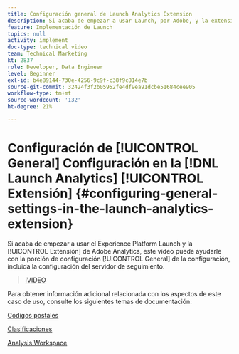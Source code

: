 ```yaml
---
title: Configuración general de Launch Analytics Extension
description: Si acaba de empezar a usar Launch, por Adobe, y la extensión de Adobe Analytics, este vídeo puede ayudarle con la parte de configuración general, incluida la configuración del servidor de seguimiento.
feature: Implementación de Launch
topics: null
activity: implement
doc-type: technical video
team: Technical Marketing
kt: 2837
role: Developer, Data Engineer
level: Beginner
exl-id: b4e89144-730e-4256-9c9f-c38f9c814e7b
source-git-commit: 32424f3f2b05952fe4df9ea91dcbe51684cee905
workflow-type: tm+mt
source-wordcount: '132'
ht-degree: 21%

---
```


# Configuración de [!UICONTROL General] Configuración en la [!DNL Launch Analytics] [!UICONTROL Extensión] {#configuring-general-settings-in-the-launch-analytics-extension}

Si acaba de empezar a usar el Experience Platform Launch y la [!UICONTROL Extensión] de Adobe Analytics, este vídeo puede ayudarle con la porción de configuración [!UICONTROL General] de la configuración, incluida la configuración del servidor de seguimiento.

>[!VIDEO](https://video.tv.adobe.com/v/27093/?quality=9)

Para obtener información adicional relacionada con los aspectos de este caso de uso, consulte los siguientes temas de documentación:

[Códigos postales](https://docs.adobe.com/help/en/analytics/components/variables/dimensions-reports/reports-zip.html)

[Clasificaciones](https://docs.adobe.com/content/help/es-ES/analytics/components/classifications/c-classifications.html)

[Analysis Workspace](https://docs.adobe.com/content/help/es-ES/analytics/analyze/analysis-workspace/home.html)
